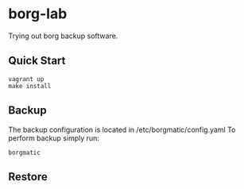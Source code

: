 # borg-lab
Trying out borg backup software.

## Quick Start

```
vagrant up
make install
```

## Backup

The backup configuration is located in /etc/borgmatic/config.yaml
To perform backup simply run:

```
borgmatic
```

## Restore

```
```
